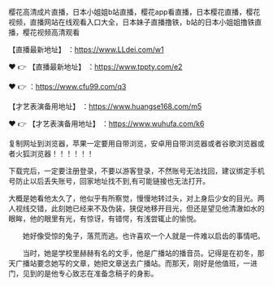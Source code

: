 樱花高清成片直播，日本小姐姐b站直播，樱花app看直播，日本樱花直播，樱花视频，直播网站在线观看入口大全，日本妹子直播撸铁，b站的日本小姐姐撸铁直播，樱花视频高清观看

【直播最新地址】 ：https://www.LLdei.com/w1

❤️ 👉 【直播最新地址】 ：https://www.tppty.com/e2

❤️ 👉  ：https://www.cfu99.com/q3

【才艺表演备用地址】 ：https://www.huangse168.com/m5

❤️ 👉 【才艺表演备用地址】 ：https://www.wuhufa.com/k6

复制网址到浏览器，苹果一定要用自带浏览，安卓用自带浏览器或者谷歌浏览器或者火狐浏览器！！！！！！

下载完后，一定要注册登录，不要以游客登录，不然账号无法找回，建议绑定手机号防止以后丢失账号，回家地址找不到,有可能链接也无法打开。

大概是她看他太久了，他似乎有所察觉，慢慢地转过头，对上身后少女的目光。两人视线交错，此刻她已经来不及伪装，狭促地移开目光，但还是望见他清澈如水的眼眸，他的眼里有光，有惊讶，有错愕，有浅尝辄止的愉悦。

　　她好像受惊的兔子，落荒而逃。也许喜欢一个人就是一件难以启齿的事情吧。

　　当时，她是学校里赫赫有名的文手，他是广播站的播音员。记得是在初冬，那天广播站要念她写的文章，她把文章送去广播站。而那天，刚好是他值班，一进门，见到的是他专心致志在准备念稿子的身影。
